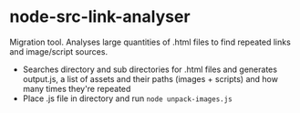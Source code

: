 # node-src-link-analyser
Migration tool. Analyses large quantities of .html files to find repeated links and image/script sources.

- Searches directory and sub directories for .html files and generates output.js, a list of assets and their paths (images + scripts) and how many times they're repeated
- Place .js file in directory and run `node unpack-images.js`
